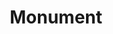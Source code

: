 ---
pid: RS336
title: Monument
location_transcription: Anywhere but Broad St.
zipcode: '17601'
outside_phl: 'Lancaster PA '
neighborhood: 
age: '46'
age_range: 40-49
instagram: 
image_file_name: RS_336.jpg
proposal_transcription: Figure balancing while juggling too many objects
topic: Figure
topic_summary: '0'
type: Sculpture Statue
keywords_other: 
credit: 
image_labels: 
twitter: 
facebook: 
permalink: "/monuments/rs336/"
layout: item-page
---